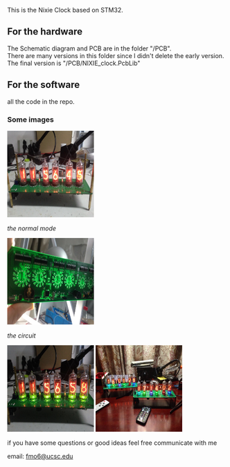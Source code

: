 This is the Nixie Clock based on STM32.

## For the hardware
The Schematic diagram and PCB are in the folder "/PCB".  
There are many versions in this folder since I didn't delete the early version.
The final version is "/PCB/NIXIE_clock.PcbLib"

## For the software
all the code in the repo.

### Some images
<img src="./Images/3.jpeg" width="200" height="200"/> 

*the normal mode* 

<img src="./Images/4.jpeg" width="200" height="200"/> 

*the circuit* 

<img src="./Images/1.jpeg" width="200" height="200"/> 
<img src="./Images/2.jpeg" width="200" height="200"/> 

if you have some questions or good ideas
feel free communicate with me  

email: fmo6@ucsc.edu
